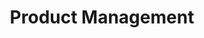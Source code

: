---
title: Product Management
description: Stories related to Product Management
image:

# Badge style
style:
    background: "#2a9d8f"
    color: "#fff"
---